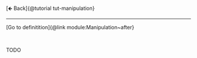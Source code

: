[🡸 Back]{@tutorial tut-manipulation}
___

[Go to definitition]{@link module:Manipulation~after}

&nbsp;

TODO
